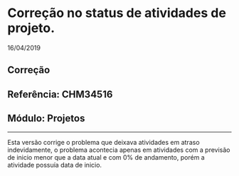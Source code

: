 # Correção no status de atividades de projeto.
16/04/2019
## Correção
## Referência: CHM34516
## Módulo: Projetos
***

Esta versão corrige o problema que deixava atividades em atraso indevidamente, o problema acontecia apenas em atividades com a previsão de inicio menor que a data atual e com 0% de andamento, porém a atividade possuía data de inicio.
